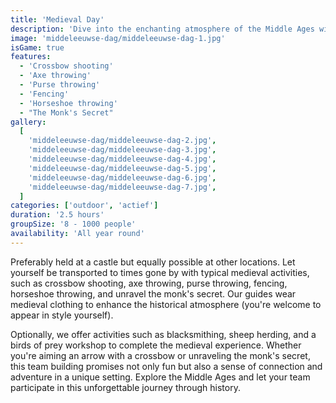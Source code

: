 ```yaml
---
title: 'Medieval Day'
description: 'Dive into the enchanting atmosphere of the Middle Ages with this immersive team building'
image: 'middeleeuwse-dag/middeleeuwse-dag-1.jpg'
isGame: true
features:
  - 'Crossbow shooting'
  - 'Axe throwing'
  - 'Purse throwing'
  - 'Fencing'
  - 'Horseshoe throwing'
  - "The Monk's Secret"
gallery:
  [
    'middeleeuwse-dag/middeleeuwse-dag-2.jpg',
    'middeleeuwse-dag/middeleeuwse-dag-3.jpg',
    'middeleeuwse-dag/middeleeuwse-dag-4.jpg',
    'middeleeuwse-dag/middeleeuwse-dag-5.jpg',
    'middeleeuwse-dag/middeleeuwse-dag-6.jpg',
    'middeleeuwse-dag/middeleeuwse-dag-7.jpg',
  ]
categories: ['outdoor', 'actief']
duration: '2.5 hours'
groupSize: '8 - 1000 people'
availability: 'All year round'
---
```


Preferably held at a castle but equally possible at other locations. Let yourself be transported to times gone by with typical medieval activities, such as crossbow shooting, axe throwing, purse throwing, fencing, horseshoe throwing, and unravel the monk's secret. Our guides wear medieval clothing to enhance the historical atmosphere (you're welcome to appear in style yourself).

Optionally, we offer activities such as blacksmithing, sheep herding, and a birds of prey workshop to complete the medieval experience. Whether you're aiming an arrow with a crossbow or unraveling the monk's secret, this team building promises not only fun but also a sense of connection and adventure in a unique setting. Explore the Middle Ages and let your team participate in this unforgettable journey through history.

